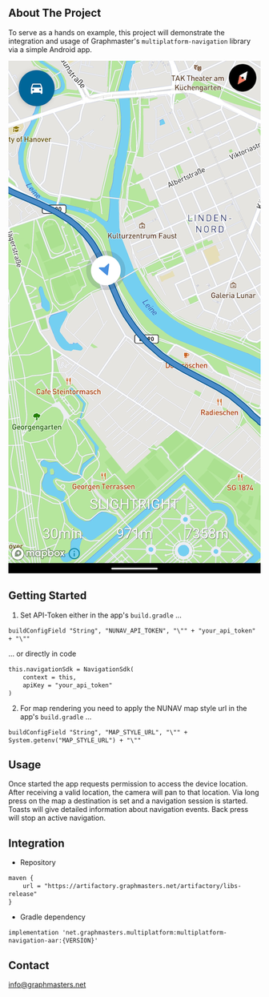 ## About The Project

To serve as a hands on example, this project will demonstrate the integration and usage of Graphmaster's `multiplatform-navigation` library via a simple Android app.

![Preview](https://github.com/Graphmasters/navigation-android-example/blob/main/preview.png)

## Getting Started

1. Set API-Token either in the app's `build.gradle` ...
```
buildConfigField "String", "NUNAV_API_TOKEN", "\"" + "your_api_token" + "\""
```
... or directly in code
```
this.navigationSdk = NavigationSdk(
    context = this,
    apiKey = "your_api_token"
)
```

2. For map rendering you need to apply the NUNAV map style url in the app's `build.gradle` ...
```
buildConfigField "String", "MAP_STYLE_URL", "\"" + System.getenv("MAP_STYLE_URL") + "\""
```

## Usage
Once started the app requests permission to access the device location. After receiving a valid location, the camera will pan to that location.
Via long press on the map a destination is set and a navigation session is started. Toasts will give detailed information about navigation events.
Back press will stop an active navigation.

## Integration

* Repository
```
maven {
    url = "https://artifactory.graphmasters.net/artifactory/libs-release"
}
```

* Gradle dependency
```
implementation 'net.graphmasters.multiplatform:multiplatform-navigation-aar:{VERSION}'
```

## Contact
info@graphmasters.net

